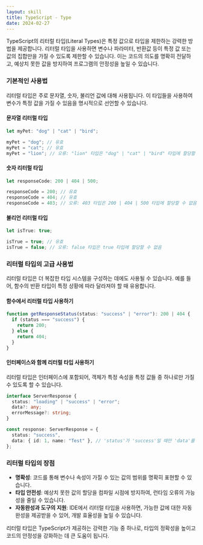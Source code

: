 ```yaml
---
layout: skill
title: TypeScript - Type
date: 2024-02-27
---
```















TypeScript의 리터럴 타입(Literal Types)은 특정 값으로 타입을 제한하는 강력한 방법을 제공합니다. 리터럴 타입을 사용하면 변수나 파라미터, 반환값 등이 특정 값 또는 값의 집합만을 가질 수 있도록 제한할 수 있습니다. 이는 코드의 의도를 명확히 전달하고, 예상치 못한 값을 방지하여 프로그램의 안정성을 높일 수 있습니다.

### 기본적인 사용법

리터럴 타입은 주로 문자열, 숫자, 불리언 값에 대해 사용됩니다. 이 타입들을 사용하여 변수가 특정 값을 가질 수 있음을 명시적으로 선언할 수 있습니다.

#### 문자열 리터럴 타입

```typescript
let myPet: "dog" | "cat" | "bird";

myPet = "dog"; // 유효
myPet = "cat"; // 유효
myPet = "lion"; // 오류: "lion" 타입은 "dog" | "cat" | "bird" 타입에 할당할 수 없음
```

#### 숫자 리터럴 타입

```typescript
let responseCode: 200 | 404 | 500;

responseCode = 200; // 유효
responseCode = 404; // 유효
responseCode = 403; // 오류: 403 타입은 200 | 404 | 500 타입에 할당할 수 없음
```

#### 불리언 리터럴 타입

```typescript
let isTrue: true;

isTrue = true; // 유효
isTrue = false; // 오류: false 타입은 true 타입에 할당할 수 없음
```








### 리터럴 타입의 고급 사용법

리터럴 타입은 더 복잡한 타입 시스템을 구성하는 데에도 사용될 수 있습니다. 예를 들어, 함수의 반환 타입이 특정 상황에 따라 달라져야 할 때 유용합니다.



#### 함수에서 리터럴 타입 사용하기

```typescript
function getResponseStatus(status: "success" | "error"): 200 | 404 {
  if (status === "success") {
    return 200;
  } else {
    return 404;
  }
}
```



#### 인터페이스와 함께 리터럴 타입 사용하기

리터럴 타입은 인터페이스에 포함되어, 객체가 특정 속성을 특정 값들 중 하나로만 가질 수 있도록 할 수 있습니다.

```typescript
interface ServerResponse {
  status: "loading" | "success" | "error";
  data?: any;
  errorMessage?: string;
}

const response: ServerResponse = {
  status: "success",
  data: { id: 1, name: "Test" }, // 'status'가 'success'일 때만 'data'를 포함
};
```

### 리터럴 타입의 장점

- **명확성**: 코드를 통해 변수나 속성이 가질 수 있는 값의 범위를 명확히 표현할 수 있습니다.
- **타입 안전성**: 예상치 못한 값의 할당을 컴파일 시점에 방지하여, 런타임 오류의 가능성을 줄일 수 있습니다.
- **자동완성과 도구의 지원**: IDE에서 리터럴 타입을 사용하면, 가능한 값에 대한 자동완성을 제공받을 수 있어, 개발 효율성을 높일 수 있습니다.

리터럴 타입은 TypeScript가 제공하는 강력한 기능 중 하나로, 타입의 정확성을 높이고 코드의 안정성을 강화하는 데 큰 도움이 됩니다.